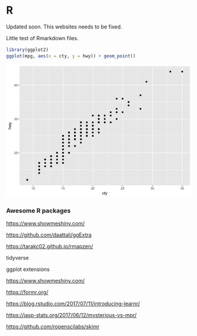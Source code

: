 R
================

Updated soon. This websites needs to be fixed.

Little test of Rmarkdown files.

``` r
library(ggplot2)
ggplot(mpg, aes(x = cty, y = hwy)) + geom_point()
```

![](index_files/figure-markdown_github-ascii_identifiers/unnamed-chunk-1-1.png)

### Awesome R packages

<https://www.showmeshiny.com/>

<https://github.com/daattali/ggExtra>

<https://tarakc02.github.io/rmapzen/>

tidyverse

ggplot extensions

<https://www.showmeshiny.com/>

<https://formr.org/>

<https://blog.rstudio.com/2017/07/11/introducing-learnr/>

<https://jasp-stats.org/2017/06/12/mysterious-vs-mpr/>

<https://github.com/ropenscilabs/skimr>
